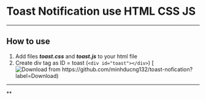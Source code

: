 # Toast Notification use HTML CSS JS
----------
## How to use

1. Add files ***toast.css*** and ***toast.js*** to your html file
2. Create div tag as ID = toast (`<div id="toast"></div>`)
[![Download from https://github.com/minhducng132/toast-nofication?label=Download)](1.1)
****
**


```language

```